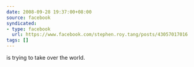 ```yaml
---
date: 2008-09-28 19:37:00+08:00
source: facebook
syndicated:
- type: facebook
  url: https://www.facebook.com/stephen.roy.tang/posts/43057017016
tags: []
---
```


is trying to take over the world.